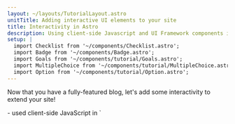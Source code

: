 ```yaml
---
layout: ~/layouts/TutorialLayout.astro
unitTitle: Adding interactive UI elements to your site
title: Interactivity in Astro
description: Using client-side Javascript and UI Framework components in Astro to provide interactivity.
setup: |
  import Checklist from '~/components/Checklist.astro';
  import Badge from '~/components/Badge.astro';
  import Goals from '~/components/tutorial/Goals.astro';
  import MultipleChoice from '~/components/tutorial/MultipleChoice.astro';
  import Option from '~/components/tutorial/Option.astro';
---
```

Now that you have a fully-featured blog, let's add some interactivity to extend your site!

<Goals>
  - used client-side JavaScript in `<script>` tags to create a light/dark theme toggle and responsive mobile navigation header
  - used the `astro-add` command to add an official Astro integration
  - created an interactive UI framework (Preact) component that fetches data from an external API
  - rendered Preact components on `index.astro`, controling each one's hydration method using a different `client:directive`
</Goals>

All the content on your site is **static**. A reader can navigate your site through links, but othwerwise, there is nothing for them to interact with.

You have used some build-time JavaScript to create and render parts of your site dynamically, but you do not yet have any client-side JavaScript, nor UI framework components (e.g. React, Svelte, Vue), that allow your readers to trigger any changes to the site.

Let's do that now!

## Before you go

### Test your knowledge

Fill in the blanks with: **`<script>`**, **JSX-like expressions**, **interactivity**, **build**, **code fences**, **browser**

`.astro` files can contain JavaScript between the || &nbsp &nbsp &nbsp &nbsp &nbsp **code fences** &nbsp &nbsp &nbsp &nbsp &nbsp || to define variables, receive props and run functions to help generate the HTML template. You can even write || **JSX-like expressions** || within the Astro component template to dynamically generate your HTML. But, all of this JavaScript is executed at || &nbsp &nbsp &nbsp &nbsp &nbsp **build** &nbsp &nbsp &nbsp &nbsp &nbsp || time, on the server, and is not available in the || &nbsp &nbsp &nbsp &nbsp &nbsp **browser** &nbsp &nbsp &nbsp &nbsp &nbsp ||.

For || &nbsp &nbsp &nbsp &nbsp &nbsp **interactivity** &nbsp &nbsp &nbsp &nbsp &nbsp || on your site, you need to write client-side JS (e.g in || &nbsp &nbsp &nbsp &nbsp &nbsp **`<script>`** &nbsp &nbsp &nbsp &nbsp &nbsp || tags) or use a UI framework component.


### Checklist for moving on

<Checklist key ="interactivity">
- [ ] I am ready to add some interactivity to my site!
</Checklist>
